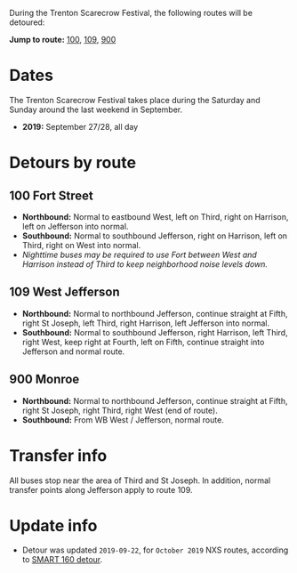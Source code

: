 During the Trenton Scarecrow Festival, the following routes will be detoured:

**Jump to route:** [100](#100-fort-street), [109](#109-west-jefferson), [900](#900-monroe)

# Dates
The Trenton Scarecrow Festival takes place during the Saturday and Sunday around the last weekend in September.

* **2019:** September 27/28, all day

# Detours by route

## 100 Fort Street
* **Northbound:** Normal to eastbound West, left on Third, right on Harrison, left on Jefferson into normal.
* **Southbound:** Normal to southbound Jefferson, right on Harrison, left on Third, right on West into normal.
* *Nighttime buses may be required to use Fort between West and Harrison instead of Third to keep neighborhood noise levels down.*

## 109 West Jefferson
* **Northbound:** Normal to northbound Jefferson, continue straight at Fifth, right St Joseph, left Third, right Harrison, left Jefferson into normal.
* **Southbound:** Normal to southbound Jefferson, right Harrison, left Third, right West, keep right at Fourth, left on Fifth, continue straight into Jefferson and normal route.

## 900 Monroe
* **Northbound:** Normal to northbound Jefferson, continue straight at Fifth, right St Joseph, right Third, right West (end of route).
* **Southbound:** From WB West / Jefferson, normal route.

# Transfer info
All buses stop near the area of Third and St Joseph. In addition, normal transfer points along Jefferson apply to route 109.

# Update info
* Detour was updated `2019-09-22`, for `October 2019` NXS routes, according to [SMART 160 detour](https://web.archive.org/web/20190920143517/http://www.smartbus.org/Schedules/Service-Bulletins/BulletinId/1014).

